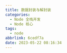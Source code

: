 ```yaml
---
title: 数据封装与解封装
categories:
  - Node 全栈开发
  - Node 核心
tags:
  - node
abbrlink: 6cedf7a
date: 2023-05-22 08:16:34
---
```

